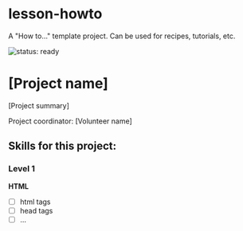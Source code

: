 # lesson-howto

A "How to..." template project. Can be used for recipes, tutorials, etc.

![status: ready](https://img.shields.io/badge/status-ready-brightgreen.svg)

# [Project name]

[Project summary]

Project coordinator: [Volunteer name]

## Skills for this project:

### Level 1

**HTML**

- [ ] html tags
- [ ] head tags
- [ ] ...
